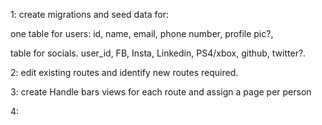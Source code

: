 
1: create migrations and seed data for:

one table for users:
id, name, email, phone number, profile pic?,

table for socials.
user_id, FB, Insta, Linkedin, PS4/xbox, github, twitter?.

2: edit existing routes and identify new routes required.

3: create Handle bars views for each route and assign a page per person

4: 